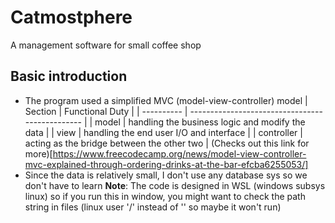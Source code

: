 # Catmostphere
A management software for small coffee shop

## Basic introduction
- The program used a simplified MVC (model-view-controller) model
| Section    |  Functional Duty                                |
| ---------- | ----------------------------------------------- |
| model      | handling the business logic and modify the data |
| view       | handling the end user I/O and interface         |
| controller | acting as the bridge between the other two      | 
(Checks out this link for more)[https://www.freecodecamp.org/news/model-view-controller-mvc-explained-through-ordering-drinks-at-the-bar-efcba6255053/]
- Since the data is relatively small, I don't use any database sys so we don't have to learn 
**Note**: The code is designed in WSL (windows subsys linux) so if you run this in window, you might want to check the path string in files (linux user '/' instead of '\' so maybe it won't run)


